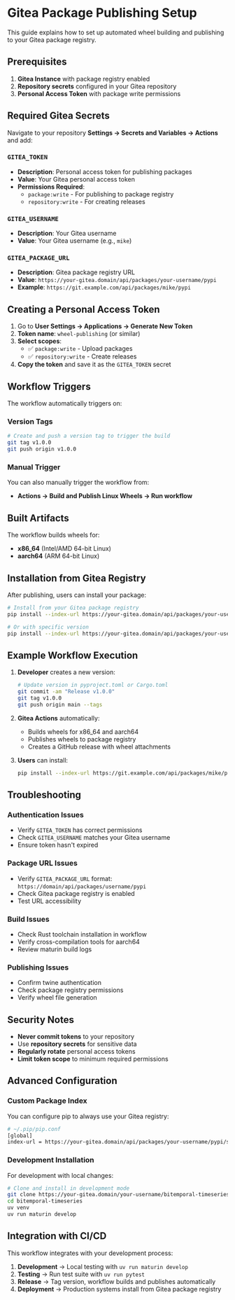# Gitea Package Publishing Setup

This guide explains how to set up automated wheel building and publishing to your Gitea package registry.

## Prerequisites

1. **Gitea Instance** with package registry enabled
2. **Repository secrets** configured in your Gitea repository
3. **Personal Access Token** with package write permissions

## Required Gitea Secrets

Navigate to your repository **Settings → Secrets and Variables → Actions** and add:

### `GITEA_TOKEN`
- **Description**: Personal access token for publishing packages
- **Value**: Your Gitea personal access token
- **Permissions Required**: 
  - `package:write` - For publishing to package registry
  - `repository:write` - For creating releases

### `GITEA_USERNAME` 
- **Description**: Your Gitea username
- **Value**: Your Gitea username (e.g., `mike`)

### `GITEA_PACKAGE_URL`
- **Description**: Gitea package registry URL
- **Value**: `https://your-gitea.domain/api/packages/your-username/pypi`
- **Example**: `https://git.example.com/api/packages/mike/pypi`

## Creating a Personal Access Token

1. Go to **User Settings → Applications → Generate New Token**
2. **Token name**: `wheel-publishing` (or similar)
3. **Select scopes**:
   - ✅ `package:write` - Upload packages
   - ✅ `repository:write` - Create releases
4. **Copy the token** and save it as the `GITEA_TOKEN` secret

## Workflow Triggers

The workflow automatically triggers on:

### Version Tags
```bash
# Create and push a version tag to trigger the build
git tag v1.0.0
git push origin v1.0.0
```

### Manual Trigger
You can also manually trigger the workflow from:
- **Actions → Build and Publish Linux Wheels → Run workflow**

## Built Artifacts

The workflow builds wheels for:
- **x86_64** (Intel/AMD 64-bit Linux)
- **aarch64** (ARM 64-bit Linux)

## Installation from Gitea Registry

After publishing, users can install your package:

```bash
# Install from your Gitea package registry
pip install --index-url https://your-gitea.domain/api/packages/your-username/pypi/simple/ bitemporal-timeseries

# Or with specific version
pip install --index-url https://your-gitea.domain/api/packages/your-username/pypi/simple/ bitemporal-timeseries==1.0.0
```

## Example Workflow Execution

1. **Developer** creates a new version:
   ```bash
   # Update version in pyproject.toml or Cargo.toml
   git commit -am "Release v1.0.0"
   git tag v1.0.0
   git push origin main --tags
   ```

2. **Gitea Actions** automatically:
   - Builds wheels for x86_64 and aarch64
   - Publishes wheels to package registry
   - Creates a GitHub release with wheel attachments

3. **Users** can install:
   ```bash
   pip install --index-url https://git.example.com/api/packages/mike/pypi/simple/ bitemporal-timeseries
   ```

## Troubleshooting

### Authentication Issues
- Verify `GITEA_TOKEN` has correct permissions
- Check `GITEA_USERNAME` matches your Gitea username
- Ensure token hasn't expired

### Package URL Issues
- Verify `GITEA_PACKAGE_URL` format: `https://domain/api/packages/username/pypi`
- Check Gitea package registry is enabled
- Test URL accessibility

### Build Issues
- Check Rust toolchain installation in workflow
- Verify cross-compilation tools for aarch64
- Review maturin build logs

### Publishing Issues
- Confirm twine authentication
- Check package registry permissions
- Verify wheel file generation

## Security Notes

- **Never commit tokens** to your repository
- Use **repository secrets** for sensitive data
- **Regularly rotate** personal access tokens
- **Limit token scope** to minimum required permissions

## Advanced Configuration

### Custom Package Index
You can configure pip to always use your Gitea registry:

```bash
# ~/.pip/pip.conf
[global]
index-url = https://your-gitea.domain/api/packages/your-username/pypi/simple/
```

### Development Installation
For development with local changes:

```bash
# Clone and install in development mode
git clone https://your-gitea.domain/your-username/bitemporal-timeseries.git
cd bitemporal-timeseries
uv venv
uv run maturin develop
```

## Integration with CI/CD

This workflow integrates with your development process:

1. **Development** → Local testing with `uv run maturin develop`
2. **Testing** → Run test suite with `uv run pytest`
3. **Release** → Tag version, workflow builds and publishes automatically
4. **Deployment** → Production systems install from Gitea package registry